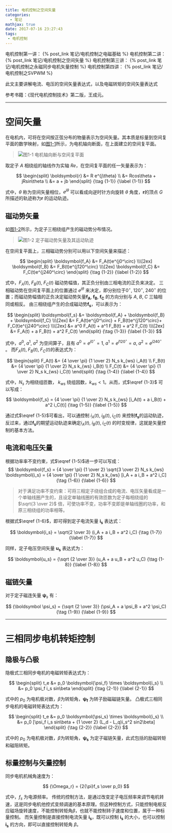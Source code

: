 ```yaml
---
title: 电机控制之空间矢量
categories:
  - 笔记
mathjax: true
date: 2017-07-16 23:27:43
tags:
 - 电机控制
---
```


电机控制第一讲： {% post_link 笔记/电机控制之电磁基础 %}
电机控制第二讲： {% post_link 笔记/电机控制之空间矢量 %}
电机控制第三讲： {% post_link 笔记/电机控制之永磁同步电机矢量控制 %}
电机控制第四讲： {% post_link 笔记/电机控制之SVPWM %}


此文主要讲解电流、电压的空间矢量表达式，以及电磁转矩的空间矢量表达式

参考书籍：《现代电机控制技术》第二版，王成元。


<!-- more -->


---
# 空间矢量

在电机内，可将在空间按正弦分布的物量表示为空间矢量。其本质是标量到空间复平面的数学映射，如[图1-1](#图1-1)所示，为电机轴向断面，在上面建立的空间复平面。

<span id = "图1-1"></span>
> ![图1-1 电机轴向断与空间复平面](1-01.png) 

取定子 $A$ 相绕组的轴线作为实轴 $Re$，在空间复平面的任一矢量表示为：

$$
\begin{split}
\boldsymbol{r} &= R e^{j\theta} \\
&= Rcos\theta + jRsin\theta \\
&= a + jb
\end{split}
{\tag {1-1}} {\label {1-1}}
$$

式中，$\theta$ 称为空间矢量相位，$e^{j\theta}$ 可以看成向逆时针方向旋转 ${\theta}$ 角度，$\boldsymbol{r}$的顶点 $G$所描述的轨迹称为$\boldsymbol{r}$ 的运动轨迹。



## 磁动势矢量

如[图1-2](#图1-2)所示，为定子三相绕组产生的磁动势分布情况。

<span id = "图1-2"></span>
> ![图1-2 定子磁动势矢量及其运动轨迹](1-02.png) 

在空间复平面上，三相磁动势分别可以用以下空间矢量来描述：

$$
\begin{split}
\boldsymbol{f_A} &= F_A(t)e^{j0^\circ} \\\[2ex]
\boldsymbol{f_B} &= F_B(t)e^{j120^\circ} \\\[2ex]
\boldsymbol{f_C} &= F_C(t)e^{j240^\circ}
\end{split}
{\tag {1-2}} {\label {1-2}}
$$

式中，$F_A(t),\; F_B(t),\; F_C(t)$ 磁动势幅值，其正负分别由三相电流的正负来决定。
三相磁动势在空间复平面上的位置通过 $e^{j\theta}$ 来决定，即分别位于$0^\circ,\; 120^\circ,\; 240^\circ$ 的位置；而磁动势幅值的正负决定磁动势矢量$\boldsymbol{f_A},\; \boldsymbol{f_B},\; \boldsymbol{f_C}$ 的方向分别与 $A,\; B,\; C$ 三轴相同或相反。
由三相绕组产生的合成磁动势$\boldsymbol{f_s}$，可以表示为：

$$
\begin{split}
\boldsymbol{f_s} &= \boldsymbol{f_A} + \boldsymbol{f_B} + \boldsymbol{f_C} \\\[2ex]
&= F_A(t)e^{j0^\circ} + F_B(t)e^{j120^\circ}+ F_C(t)e^{j240^\circ} \\\[2ex]
&= a^0 F_A(t) + a^1 F_B(t) + a^2 F_C(t) \\\[2ex]
&= F_A(t) + a F_B(t) + a^2 F_C(t)
\end{split}
{\tag {1-3}} {\label {1-3}}
$$

式中，$a^0 ,\; a^1, \; a^2$ 为空间算子，且有 $a^0 = e^{j0^\circ} = 1,\; a^1 = e^{j120^\circ} = a, \; a^2 = e^{j240^\circ}$ 。
而$F_A(t),\; F_B(t),\; F_C(t)$的表达式为：

$$
\begin{split}
F_A(t) &= {4 \over \pi} {1 \over 2} N_s k_{ws} i_A(t) \\
F_B(t) &= {4 \over \pi} {1 \over 2} N_s k_{ws} i_B(t) \\
F_C(t) &= {4 \over \pi} {1 \over 2} N_s k_{ws} i_C(t)
\end{split}
{\tag {1-4}} {\label {1-4}}
$$

式中，$N_s$ 为相绕组匝数， $k_{ws}$ 绕组因数，$k_{ws}<1$。从而，式$\eqref {1-3}$ 可以写成：

$$
\boldsymbol{f_s} = {4 \over \pi} {1 \over 2} N_s k_{ws} [i_A(t) + a i_B(t) +  a^2 i_C(t)]
{\tag {1-5}} {\label {1-5}}
$$

通过式$\eqref {1-5}$可看出，可以通控制 $i_A(t),\; i_B(t),\; i_C(t)$ 来控制$\boldsymbol{f_s}$的运动轨迹，反过来，通过$\boldsymbol{f_s}$的期望运动轨迹来确定$i_A(t),\; i_B(t),\; i_C(t)$ 的时变规律，这就是矢量控制的基本方法。


## 电流和电压矢量

根据功率率不变约束，式$\eqref {1-5}$进一步可以写成：
$$
\boldsymbol{f_s} = {4 \over \pi} {1 \over 2} \sqrt{3 \over 2} N_s k_{ws} \boldsymbol{i_s} = {4 \over \pi} {1 \over 2} N_s k_{ws} [i_A + a i_B +  a^2 i_C]
{\tag {1-6}} {\label {1-6}}
$$

> 对于满足功率不变约束：可将三相定子绕组合成的电流、电压矢量看成是一个单轴线圈产生的，且设定单轴线圈的有效匝数为定子每相绕组的 $\sqrt{3 \over 2}$ 倍，可使功率不变，功率不变即是单轴线圈的功率，和原三相绕组的功率相等。

根据式$\eqref {1-6}$，即可得到定子电流矢量 $\boldsymbol{i_s}$ 表达式：

$$
\boldsymbol{i_s} =  \sqrt{2 \over 3} (i_A + a i_B + a^2 i_C)
{\tag {1-7}} {\label {1-7}}
$$

同样，定子电压空间矢量 $\boldsymbol{u_s}$ 表达式为：

$$
\boldsymbol{u_s} = {\sqrt {2 \over 3}} (u_A + a u_B + a^2 u_C)
{\tag {1-8}} {\label {1-8}}
$$


##  磁链矢量

对于定子磁连矢量 ${\boldsymbol \psi_s}$ 有：

$$
{\boldsymbol \psi_s} = {\sqrt {2 \over 3}} (\psi_A + a \psi_B + a^2 \psi_C)
{\tag {1-9}} {\label {1-9}}
$$


---
# 三相同步电机转矩控制


## 隐极与凸极

隐极式三相同步电机的电磁转矩表达式为：

$$
\begin{split}
t_e &= p_0 \boldsymbol{\psi_f} \times \boldsymbol{i_s} \\
&= p_0 \psi_f i_s sin\beta
\end{split}
{\tag {2-1}} {\label {2-1}}
$$

式中的 $p_0$ 为电机极对数，$\beta$为转矩角，$\boldsymbol{\psi_f}$ 为转子励磁磁链矢量。
凸极式三相同步电机的电磁转矩表达式为：

$$
\begin{split}
t_e &= p_0 \boldsymbol{\psi_s} \times \boldsymbol{i_s} \\
&= p_0 [\psi_f i_s sin\beta + {1 \over 2} (L_d - L_q)i_s^2 sin2\beta]
\end{split}
{\tag {2-2}} {\label {2-2}}
$$

式中的 $p_0$ 为电机极对数，$\beta$为转矩角，$\boldsymbol{\psi_s}$ 为定子磁链矢量，此式包括的励磁转矩和磁阻转矩。

## 标量控制与矢量控制

同步电机机械角速度为：

$$
{\Omega_r} = {2{\pi}f_s \over p_0}
$$

式中，$f_s$ 为电源频率。
传统的控制方法，是通过改变定子电压频率来调节电机转速，这是同步电机他控式变频调速的基本原理。但这种控制方式，只能控制电枢反应磁场旋转速度，不能控制转矩角$\beta$，也就不能控制转子速度和位置，属于一种标量控制。
而矢量控制是直接控制电流矢量 $\boldsymbol{i_s}$，既可以控制 $\boldsymbol{i_s}$ 的大小，也可以控制 $\boldsymbol{i_s}$ 的方向，即可以直接控制转矩角 $\beta$。

